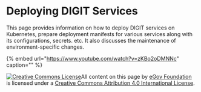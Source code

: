 # Deploying DIGIT Services

This page provides information on how to deploy DIGIT services on Kubernetes, prepare deployment manifests for various services along with its configurations, secrets. etc. It also discusses the maintenance of environment-specific changes.

{% embed url="https://www.youtube.com/watch?v=zKBo2oDMNNc" caption="" %}

[![Creative Commons License](https://i.creativecommons.org/l/by/4.0/80x15.png)​](http://creativecommons.org/licenses/by/4.0/)All content on this page by [eGov Foundation](https://egov.org.in/) is licensed under a [Creative Commons Attribution 4.0 International License](http://creativecommons.org/licenses/by/4.0/).

